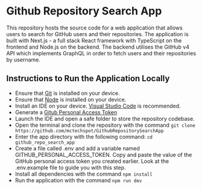 # Github Repository Search App
This repository hosts the source code for a web application that allows users to search for GitHub users and their repositories. The application is built with Next.js - a full stack React framework with TypeScript on the frontend and Node.js on the backend. The backend utilises the GitHub v4 API which implements GraphQL in order to fetch users and their repositories by username.

## Instructions to Run the Application Locally
- Ensure that [Git](https://git-scm.com/downloads) is installed on your device.
- Ensure that [Node](https://nodejs.org/en) is installed on your device.
- Install an IDE on your device. [Visual Studio Code](https://code.visualstudio.com/) is recommended. 
- Generate a [Gitub Personal Access Token](https://docs.github.com/en/authentication/keeping-your-account-and-data-secure/managing-your-personal-access-tokens)
- Launch the IDE and open a safe folder to store the repository codebase.
- Open the terminal and clone the repository with the command
```git clone  https://github.com/mctechspot/GithubRepositorySearchApp```
- Enter the app directory with the following command: 
    ```cd github_repo_search_app```
- Create a file called .env and add a variable named GITHUB_PERSONAL_ACCESS_TOKEN. Copy and paste the value of the GitHub personal access token you created earlier. Look at the .env.example file to guide you with this step.
- Install all dependencies with the command ```npm install```
- Run the application with the command ```npm run dev```